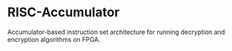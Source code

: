 # RISC-Accumulator
Accumulator-based instruction set architecture for running decryption and encryption algorithms on FPGA.
